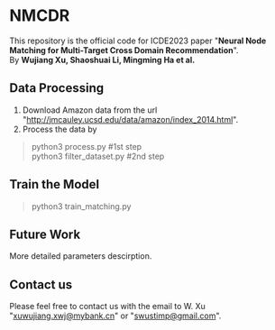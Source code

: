 # NMCDR
This repository is the official code for ICDE2023 paper "**Neural Node Matching for Multi-Target Cross
Domain Recommendation**".  
By **Wujiang Xu, Shaoshuai Li, Mingming Ha et al.**  
## Data Processing 
1. Download Amazon data from the url "http://jmcauley.ucsd.edu/data/amazon/index_2014.html". 
2. Process the data by  
>python3 process.py #1st step  
>python3 filter_dataset.py #2nd step  

## Train the Model 
>python3 train_matching.py

## Future Work
More detailed parameters descirption.

## Contact us 
Please feel free to contact us with the email to W. Xu "xuwujiang.xwj@mybank.cn" or "swustimp@gmail.com".
